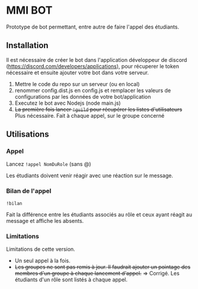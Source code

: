 # MMI BOT

Prototype de bot permettant, entre autre de faire l'appel des étudiants.

## Installation

Il est nécessaire de créer le bot dans l'application développeur de discord (https://discord.com/developers/applications), pour récuperer le token nécessaire et ensuite ajouter votre bot dans votre serveur.

1. Mettre le code du repo sur un serveur (ou en local)
2. renommer config.dist.js en config.js et remplacer les valeurs de configurations par les données de votre bot/application
3. Executez le bot avec Nodejs (node main.js)
4. ~~La première fois lancer `!guild` pour récupérer les listes d'utilisateurs~~ Plus nécessaire. Fait à chaque appel, sur le groupe concerné

## Utilisations

### Appel

Lancez `!appel NomDuRole` (sans @)

Les étudiants doivent venir réagir avec une réaction sur le message.

### Bilan de l'appel

`!bilan`

Fait la différence entre les étudiants associés au rôle et ceux ayant réagit au message et affiche les absents.

### Limitations

Limitations de cette version.
* Un seul appel à la fois.
* ~~Les groupes ne sont pas remis à jour. Il faudrait ajouter un pointage des membres d'un groupe à chaque lancement d'appel.~~ => Corrigé. Les étudiants d'un rôle sont listés à chaque appel.
